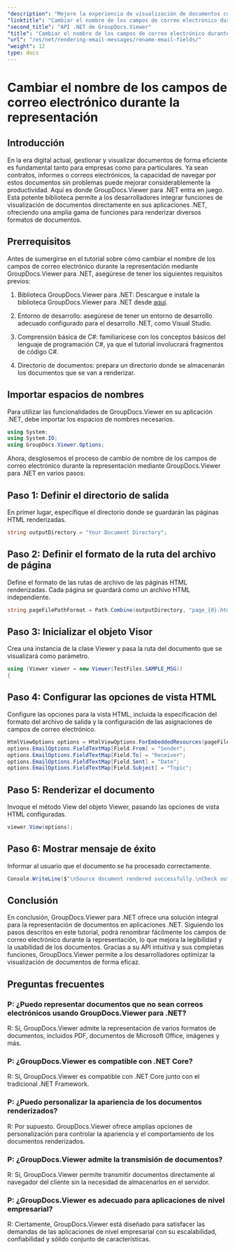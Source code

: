 ```yaml
---
"description": "Mejore la experiencia de visualización de documentos con GroupDocs.Viewer para .NET. Procese y personalice correos electrónicos sin problemas."
"linktitle": "Cambiar el nombre de los campos de correo electrónico durante la representación"
"second_title": "API .NET de GroupDocs.Viewer"
"title": "Cambiar el nombre de los campos de correo electrónico durante la representación"
"url": "/es/net/rendering-email-messages/rename-email-fields/"
"weight": 12
type: docs
---
```

# Cambiar el nombre de los campos de correo electrónico durante la representación

## Introducción

En la era digital actual, gestionar y visualizar documentos de forma eficiente es fundamental tanto para empresas como para particulares. Ya sean contratos, informes o correos electrónicos, la capacidad de navegar por estos documentos sin problemas puede mejorar considerablemente la productividad. Aquí es donde GroupDocs.Viewer para .NET entra en juego. Esta potente biblioteca permite a los desarrolladores integrar funciones de visualización de documentos directamente en sus aplicaciones .NET, ofreciendo una amplia gama de funciones para renderizar diversos formatos de documentos.

## Prerrequisitos

Antes de sumergirse en el tutorial sobre cómo cambiar el nombre de los campos de correo electrónico durante la representación mediante GroupDocs.Viewer para .NET, asegúrese de tener los siguientes requisitos previos:

1. Biblioteca GroupDocs.Viewer para .NET: Descargue e instale la biblioteca GroupDocs.Viewer para .NET desde [aquí](https://releases.groupdocs.com/viewer/net/).

2. Entorno de desarrollo: asegúrese de tener un entorno de desarrollo adecuado configurado para el desarrollo .NET, como Visual Studio.

3. Comprensión básica de C#: familiarícese con los conceptos básicos del lenguaje de programación C#, ya que el tutorial involucrará fragmentos de código C#.

4. Directorio de documentos: prepara un directorio donde se almacenarán los documentos que se van a renderizar.

## Importar espacios de nombres

Para utilizar las funcionalidades de GroupDocs.Viewer en su aplicación .NET, debe importar los espacios de nombres necesarios.

```csharp
using System;
using System.IO;
using GroupDocs.Viewer.Options;
```

Ahora, desglosemos el proceso de cambio de nombre de los campos de correo electrónico durante la representación mediante GroupDocs.Viewer para .NET en varios pasos:

## Paso 1: Definir el directorio de salida

En primer lugar, especifique el directorio donde se guardarán las páginas HTML renderizadas.

```csharp
string outputDirectory = "Your Document Directory";
```

## Paso 2: Definir el formato de la ruta del archivo de página

Define el formato de las rutas de archivo de las páginas HTML renderizadas. Cada página se guardará como un archivo HTML independiente.

```csharp
string pageFilePathFormat = Path.Combine(outputDirectory, "page_{0}.html");
```

## Paso 3: Inicializar el objeto Visor

Crea una instancia de la clase Viewer y pasa la ruta del documento que se visualizará como parámetro.

```csharp
using (Viewer viewer = new Viewer(TestFiles.SAMPLE_MSG))
{
```

## Paso 4: Configurar las opciones de vista HTML

Configure las opciones para la vista HTML, incluida la especificación del formato del archivo de salida y la configuración de las asignaciones de campos de correo electrónico.

```csharp
HtmlViewOptions options = HtmlViewOptions.ForEmbeddedResources(pageFilePathFormat);
options.EmailOptions.FieldTextMap[Field.From] = "Sender";
options.EmailOptions.FieldTextMap[Field.To] = "Receiver";
options.EmailOptions.FieldTextMap[Field.Sent] = "Date";
options.EmailOptions.FieldTextMap[Field.Subject] = "Topic";
```

## Paso 5: Renderizar el documento

Invoque el método View del objeto Viewer, pasando las opciones de vista HTML configuradas.

```csharp
viewer.View(options);
```

## Paso 6: Mostrar mensaje de éxito

Informar al usuario que el documento se ha procesado correctamente.

```csharp
Console.WriteLine($"\nSource document rendered successfully.\nCheck output in {outputDirectory}.");
```

## Conclusión

En conclusión, GroupDocs.Viewer para .NET ofrece una solución integral para la representación de documentos en aplicaciones .NET. Siguiendo los pasos descritos en este tutorial, podrá renombrar fácilmente los campos de correo electrónico durante la representación, lo que mejora la legibilidad y la usabilidad de los documentos. Gracias a su API intuitiva y sus completas funciones, GroupDocs.Viewer permite a los desarrolladores optimizar la visualización de documentos de forma eficaz.

## Preguntas frecuentes

### P: ¿Puedo representar documentos que no sean correos electrónicos usando GroupDocs.Viewer para .NET?

R: Sí, GroupDocs.Viewer admite la representación de varios formatos de documentos, incluidos PDF, documentos de Microsoft Office, imágenes y más.

### P: ¿GroupDocs.Viewer es compatible con .NET Core?

R: Sí, GroupDocs.Viewer es compatible con .NET Core junto con el tradicional .NET Framework.

### P: ¿Puedo personalizar la apariencia de los documentos renderizados?

R: Por supuesto. GroupDocs.Viewer ofrece amplias opciones de personalización para controlar la apariencia y el comportamiento de los documentos renderizados.

### P: ¿GroupDocs.Viewer admite la transmisión de documentos?

R: Sí, GroupDocs.Viewer permite transmitir documentos directamente al navegador del cliente sin la necesidad de almacenarlos en el servidor.

### P: ¿GroupDocs.Viewer es adecuado para aplicaciones de nivel empresarial?

R: Ciertamente, GroupDocs.Viewer está diseñado para satisfacer las demandas de las aplicaciones de nivel empresarial con su escalabilidad, confiabilidad y sólido conjunto de características.